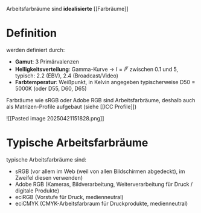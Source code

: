 Arbeitsfarbräume sind **idealisierte** [[Farbräume]]
# Definition
werden definiert durch:
- **Gamut**: 3 Primärvalenzen
- **Helligkeitsverteilung**: Gamma-Kurve -> $I = I^y$
  zwischen 0.1 und 5, typisch: 2.2 (EBV), 2.4 (Broadcast/Video)
- **Farbtemperatur**: Weißpunkt, in Kelvin angegeben
  typischerweise D50 = 5000K (oder D55, D60, D65)

Farbräume wie sRGB oder Adobe RGB sind Arbeitsfarbräume, deshalb auch als Matrizen-Profile aufgebaut (siehe [[ICC Profile]])

![[Pasted image 20250421151828.png]]

# Typische Arbeitsfarbräume

typische Arbeitsfarbräume sind:
- sRGB (vor allem im Web (weil von allen Bildschirmen abgedeckt), im Zweifel diesen verwenden)
- Adobe RGB (Kameras, Bildverarbeitung, Weiterverarbeitung für Druck / digitale Produkte)
- eciRGB (Vorstufe für Druck, medienneutral)
- eciCMYK (CMYK-Arbeitsfarbraum für Druckprodukte, medienneutral)

